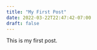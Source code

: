 ```yaml
---
title: "My First Post"
date: 2022-03-22T22:47:42-07:00
draft: false
---
```


This is my first post.
